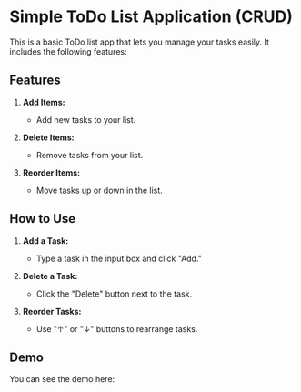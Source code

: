 # Simple ToDo List Application (CRUD)

This is a basic ToDo list app that lets you manage your tasks easily. It includes the following features:

## Features

1. **Add Items:**
   - Add new tasks to your list.

2. **Delete Items:**
   - Remove tasks from your list.

3. **Reorder Items:**
   - Move tasks up or down in the list.

## How to Use

1. **Add a Task:**
   - Type a task in the input box and click "Add."

2. **Delete a Task:**
   - Click the "Delete" button next to the task.

3. **Reorder Tasks:**
   - Use "↑" or "↓" buttons to rearrange tasks.
  
## Demo
You can see the demo here: 
